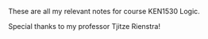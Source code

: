 These are all my relevant notes for course KEN1530 Logic.

Special thanks to my professor Tjitze Rienstra!